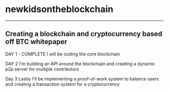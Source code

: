 # newkidsontheblockchain

-------------------------------------------------------------------
Creating a blockchain and cryptocurrency based off BTC whitepaper
-------------------------------------------------------------------

DAY 1 - COMPLETE
I will be coding the core blockchain

DAY 2
I'm building an API around the blockchain and creating a dynamic p2p server for multiple contributors

Day 3
Lastly I'll be implementing a proof-of-work system to balance users and creating a transaction system for a cryptocurrency

